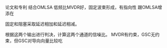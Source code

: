 论文和专利
结合OMLSA
低频比MVDR好，固定波束形成，有指向性
跟OMLSA增添在

固定和阻塞采取延迟相加和延迟相减。

根据这两个输出进行判决，计算这两个通道的信噪比。
MVDR有约束，GSC无约束，但GSC对导向向量比较吃